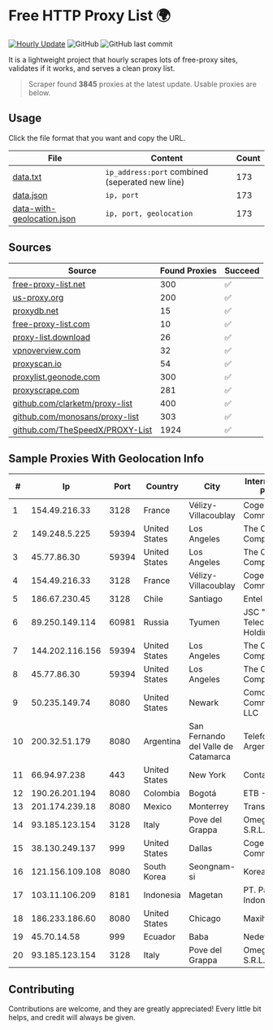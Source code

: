 
# Free HTTP Proxy List 🌍

[![Hourly Update](https://github.com/mertguvencli/http-proxy-list/actions/workflows/main.yml/badge.svg?branch=main)](https://github.com/mertguvencli/http-proxy-list/actions/workflows/main.yml)
![GitHub](https://img.shields.io/github/license/mertguvencli/http-proxy-list)
![GitHub last commit](https://img.shields.io/github/last-commit/mertguvencli/http-proxy-list)

It is a lightweight project that hourly scrapes lots of free-proxy sites, validates if it works, and serves a clean proxy list.


> Scraper found **3845** proxies at the latest update. Usable proxies are below.

## Usage

Click the file format that you want and copy the URL.


|File|Content|Count|
|----|-------|-----|
|[data.txt](https://raw.githubusercontent.com/mertguvencli/http-proxy-list/main/proxy-list/data.txt)|`ip_address:port` combined (seperated new line)|173|
|[data.json](https://raw.githubusercontent.com/mertguvencli/http-proxy-list/main/proxy-list/data.json)|`ip, port`|173|
|[data-with-geolocation.json](https://raw.githubusercontent.com/mertguvencli/http-proxy-list/main/proxy-list/data-with-geolocation.json)|`ip, port, geolocation`|173|

## Sources

|Source|Found Proxies|Succeed|
|------|-------------|-------|
|[free-proxy-list.net](https://free-proxy-list.net)|300|✅|
|[us-proxy.org](https://www.us-proxy.org)|200|✅|
|[proxydb.net](http://proxydb.net)|15|✅|
|[free-proxy-list.com](https://free-proxy-list.com/?page=&port=&type%5B%5D=http&type%5B%5D=https&up_time=0&search=Search)|10|✅|
|[proxy-list.download](https://www.proxy-list.download/HTTP)|26|✅|
|[vpnoverview.com](https://vpnoverview.com/privacy/anonymous-browsing/free-proxy-servers)|32|✅|
|[proxyscan.io](https://www.proxyscan.io)|54|✅|
|[proxylist.geonode.com](https://proxylist.geonode.com/api/proxy-list?limit=300&page=1&sort_by=lastChecked&sort_type=desc&protocols=http,https)|300|✅|
|[proxyscrape.com](https://api.proxyscrape.com/v2/?request=displayproxies&protocol=http&timeout=10000&country=all&ssl=all&anonymity=all)|281|✅|
|[github.com/clarketm/proxy-list](https://raw.githubusercontent.com/clarketm/proxy-list/master/proxy-list-raw.txt)|400|✅|
|[github.com/monosans/proxy-list](https://raw.githubusercontent.com/monosans/proxy-list/main/proxies/http.txt)|303|✅|
|[github.com/TheSpeedX/PROXY-List](https://raw.githubusercontent.com/TheSpeedX/PROXY-List/master/http.txt)|1924|✅|


## Sample Proxies With Geolocation Info

|#|Ip|Port|Country|City|Internet Service Provider|
|-|--|----|-------|----|-------------------------|
|1|154.49.216.33|3128|France|Vélizy-Villacoublay|Cogent Communications|
|2|149.248.5.225|59394|United States|Los Angeles|The Constant Company|
|3|45.77.86.30|59394|United States|Los Angeles|The Constant Company|
|4|154.49.216.33|3128|France|Vélizy-Villacoublay|Cogent Communications|
|5|186.67.230.45|3128|Chile|Santiago|Entel Chile S.A.|
|6|89.250.149.114|60981|Russia|Tyumen|JSC "ER-Telecom Holding"|
|7|144.202.116.156|59394|United States|Los Angeles|The Constant Company|
|8|45.77.86.30|59394|United States|Los Angeles|The Constant Company|
|9|50.235.149.74|8080|United States|Newark|Comcast Cable Communications, LLC|
|10|200.32.51.179|8080|Argentina|San Fernando del Valle de Catamarca|Telefonica de Argentina|
|11|66.94.97.238|443|United States|New York|Contabo Inc.|
|12|190.26.201.194|8080|Colombia|Bogotá|ETB - Colombia|
|13|201.174.239.18|8080|Mexico|Monterrey|Transtelco Inc|
|14|93.185.123.154|3128|Italy|Pove del Grappa|Omegacom S.R.L.S.|
|15|38.130.249.137|999|United States|Dallas|Cogent Communications|
|16|121.156.109.108|8080|South Korea|Seongnam-si|Korea Telecom|
|17|103.11.106.209|8181|Indonesia|Magetan|PT. Pascal Indonesia|
|18|186.233.186.60|8080|United States|Chicago|Maxihost LTDA|
|19|45.70.14.58|999|Ecuador|Baba|Nedetel S.A.|
|20|93.185.123.154|3128|Italy|Pove del Grappa|Omegacom S.R.L.S.|



## Contributing

Contributions are welcome, and they are greatly appreciated! Every
little bit helps, and credit will always be given.


